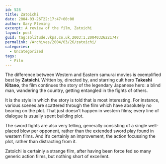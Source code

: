 ```yaml
---
id: 528
title: Zatoichi
date: 2004-03-26T22:17:47+00:00
author: Gary Fleming
excerpt: A review of the film, Zatoichi
layout: post
guid: tag:solitude.vkps.co.uk,2003:1,20040326221747
permalink: /Archives/2004/03/26/zatoichi/
categories:
  - Uncategorized
tags:
  - Film
---
```

The difference between Western and Eastern samurai movies is exemplified best by **Zatoichi**. Written by, directed by, and starring cult hero **Takeshi Kitano**, the film continues the story of the legendary Japanese hero: a blind man, wandering the country, getting entangled in the fights of others.

It is the style in which the story is told that is most interesting. For instance, various scenes are scattered through the film which have absolutely no bearing on the plot. That just doesn&#8217;t happen in western films; every line of dialogue is usually spent building plot.

The sword fights are also very telling, generally consisting of a single well-placed blow per opponent, rather than the extended sword play found in western films. And it&#8217;s certainly an improvement, the action focussing the plot, rather than distracting from it.

Zatoichi is certainly a strange film, after having been force fed so many generic action films, but nothing short of excellent.